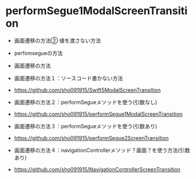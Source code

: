 # performSegue1ModalScreenTransition

- 画面遷移の方法② 値を渡さない方法
- perfomsegueの方法

- 画面遷移の方法
- 画面遷移の方法１：ソースコード書かない方法
- https://github.com/sho091915/Swift5ModalScreenTransition

- 画面遷移の方法２：performSegueメソッドを使う(引数なし)
- https://github.com/sho091915/performSegue1ModalScreenTransition

- 画面遷移の方法３：performSegueメソッドを使う(引数あり)
- https://github.com/sho091915/performSegue2ScreenTransition

- 画面遷移の方法４：navigationControllerメソッド？画面？を使う方法(引数あり)
- https://github.com/sho091915/NavigationControllerScreenTransition
